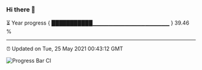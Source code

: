 ### Hi there 👋

⏳ Year progress { ███████████▁▁▁▁▁▁▁▁▁▁▁▁▁▁▁▁▁▁▁ } 39.46 %

---

⏰ Updated on Tue, 25 May 2021 00:43:12 GMT

![Progress Bar CI](https://github.com/liununu/liununu/workflows/Progress%20Bar%20CI/badge.svg)
